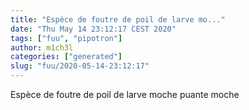 ```yaml
---
title: "Espèce de foutre de poil de larve mo..."
date: "Thu May 14 23:12:17 CEST 2020"
tags: ["fuu", "pipotron"]
author: m1ch3l
categories: ["generated"]
slug: "fuu/2020-05-14-23:12:17"
---
```


Espèce de foutre de poil de larve moche puante moche
